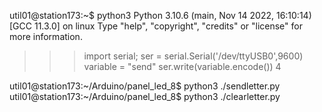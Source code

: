 util01@station173:~$ python3
Python 3.10.6 (main, Nov 14 2022, 16:10:14) [GCC 11.3.0] on linux
Type "help", "copyright", "credits" or "license" for more information.
>>> import serial;
>>> ser = serial.Serial('/dev/ttyUSB0',9600)
>>> variable = "send"
>>> ser.write(variable.encode())
4
>>>

util01@station173:~/Arduino/panel_led_8$ python3 ./sendletter.py 
util01@station173:~/Arduino/panel_led_8$ python3 ./clearletter.py 
